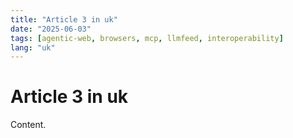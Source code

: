 ```yaml
---
title: "Article 3 in uk"
date: "2025-06-03"
tags: [agentic-web, browsers, mcp, llmfeed, interoperability]
lang: "uk"
---
```


# Article 3 in uk

Content.
